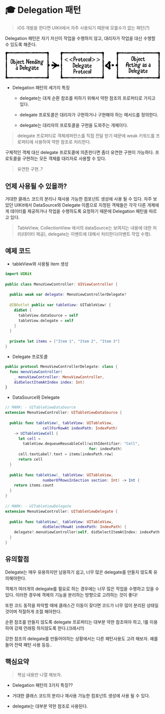 # :mortar_board: Delegation 패턴

> iOS 개발을 한다면 UIKit에서 자주 사용되기 때문에 모를수가 없는 패턴(?)

Delegation 패턴은 자기 자신이 작업을 수행하지 않고, 대리자가 작업을 대신 수행할 수 있도록 해준다.

![delegate](/2.Fundamental%20Design%20Patterns/delegate.png)

* Delegation 패턴의 세가지 특징
  * delegate는 대게 순환 참조를 피하기 위해서 약한 참조의 프로퍼티로 가지고 있다.

  * delegate 프로토콜은 대리자가 구현하거나 구현해야 하는 메서드를 정의한다.
  
  * delegate는 대리자의 프로토콜을 구현을 도와주는 개체이다.

> delegate 프로퍼티로 객체레퍼런스를 직접 전달 받기 때문에 weak 키워드를 프로퍼티에 사용하여 약한 참조로 처리한다.

구체적인 객체 대신 delegate 프로토콜에 의존한다면 좀더 유연한 구현이 가능하다. 프로토콜을 구현하는 모든 객체를 대리자로 사용할 수 있다.

> 유연한 구현..?

## 언제 사용될 수 있을까?

거대한 클래스 코드의 분리나 재사용 가능한 컴포넌트 생성에 사용 될 수 있다. 자주 보았던 UIKit에서 DataSource와 Delegate 이름으로 지정된 객체들은 각각 다른 개체에게 데이터를 제공하거나 작업을 수행하도록 요청하기 때문에 Delegation 패턴을 따르고 있다.

> TableView, CollectionView 에서의 dataSource는 보여지는 내용에 대한 처리(데이터 제공), delegate는 이벤트에 대해서 처리한다(이벤트 작업 수행).

## 예제 코드

* tableView와 사용될 item 생성
  
```swift
import UIKit

public class MenuViewController: UIViewController {

  public weak var delegate: MenuViewControllerDelegate?
  
  @IBOutlet public var tableView: UITableView! {
    didSet {
      tableView.dataSource = self
      tableView.delegate = self
    }
  }
  
  private let items = ["Item 1", "Item 2", "Item 3"]
}
```

* Delegate 프로토콜

```swift
public protocol MenuViewControllerDelegate: class {
  func menuViewController(
    _ menuViewController: MenuViewController,
    didSelectItemAtIndex index: Int)
}
```

* DataSource와 Delegate

```swift
// MARK: - UITableViewDataSource
extension MenuViewController: UITableViewDataSource {
  
  public func tableView(_ tableView: UITableView,
                 cellForRowAt indexPath: IndexPath)
    -> UITableViewCell {
      let cell =
        tableView.dequeueReusableCell(withIdentifier: "Cell",
                                      for: indexPath)
      cell.textLabel?.text = items[indexPath.row]
      return cell
  }
  
  public func tableView(_ tableView: UITableView,
                 numberOfRowsInSection section: Int) -> Int {
    return items.count
  }
}

// MARK: - UITableViewDelegate
extension MenuViewController: UITableViewDelegate {
  
  public func tableView(_ tableView: UITableView,
                 didSelectRowAt indexPath: IndexPath) {
    delegate?.menuViewController(self, didSelectItemAtIndex: indexPath.row)
  }
}
```

## 유의할점

Delegate는 매우 유용하지만 남용하기 쉽고, 너무 많은 delegate를 만들지 않도록 유의해야한다.

객체가 여러개의 delegate를 필요로 하는 경우에는 너무 많은 작업을 수행하고 있을 수 있다. 이러한 경우에 객체의 기능을 분리하는 방향으로 고려하는 것이 좋다!

또한 코드 동작을 파악할 때에 클래스간 이동이 잦다면 코드가 너무 많이 분리된 상태일 것이며 적절하게 조절 해야한다.

순환 참조를 만들지 않도록 delegate 프로퍼티는 대부분 약한 참조여야 하고, !를 이용하여 강제 언래핑 하지않도록 한다.(크래시!!)

강한 참조의 delegate를 만들어야하는 상황에서는 다른 패턴사용도 고려 해보자. 예를들어 전략 패턴 사용 등등..

## 핵심요약

> 핵심 내용만 나열 해보자.

* Delegation 패턴의 3가지 특징??

* 거대한 클래스 코드의 분리나 재사용 가능한 컴포넌트 생성에 사용 될 수 있다.

* delegate는 대부분 약한 참조로 사용된다.